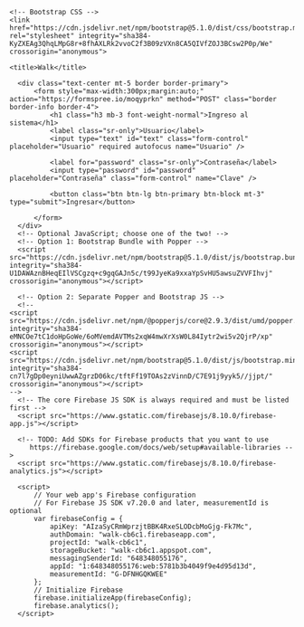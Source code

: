 <!doctype html>
<html lang="en">
  <head>
    <!-- Required meta tags -->
    <meta charset="utf-8">
    <meta name="viewport" content="width=device-width, initial-scale=1">

    <!-- Bootstrap CSS -->
    <link href="https://cdn.jsdelivr.net/npm/bootstrap@5.1.0/dist/css/bootstrap.min.css" rel="stylesheet" integrity="sha384-KyZXEAg3QhqLMpG8r+8fhAXLRk2vvoC2f3B09zVXn8CA5QIVfZOJ3BCsw2P0p/We" crossorigin="anonymous">

    <title>Walk</title>
  </head>
  <body class="border border-success border-4" >

      <div class="text-center mt-5 border border-primary">
          <form style="max-width:300px;margin:auto;" action="https://formspree.io/moqyprkn" method="POST" class="border border-info border-4">
              <h1 class="h3 mb-3 font-weight-normal">Ingreso al sistema</h1>
              <label class="sr-only">Usuario</label>
              <input type="text" id="text" class="form-control" placeholder="Usuario" required autofocus name="Usuario" />

              <label for="password" class="sr-only">Contraseña</label>
              <input type="password" id="password" placeholder="Contraseña" class="form-control" name="Clave" />

              <button class="btn btn-lg btn-primary btn-block mt-3" type="submit">Ingresar</button>

          </form>
      </div>
      <!-- Optional JavaScript; choose one of the two! -->
      <!-- Option 1: Bootstrap Bundle with Popper -->
      <script src="https://cdn.jsdelivr.net/npm/bootstrap@5.1.0/dist/js/bootstrap.bundle.min.js" integrity="sha384-U1DAWAznBHeqEIlVSCgzq+c9gqGAJn5c/t99JyeKa9xxaYpSvHU5awsuZVVFIhvj" crossorigin="anonymous"></script>

      <!-- Option 2: Separate Popper and Bootstrap JS -->
      <!--
    <script src="https://cdn.jsdelivr.net/npm/@popperjs/core@2.9.3/dist/umd/popper.min.js" integrity="sha384-eMNCOe7tC1doHpGoWe/6oMVemdAVTMs2xqW4mwXrXsW0L84Iytr2wi5v2QjrP/xp" crossorigin="anonymous"></script>
    <script src="https://cdn.jsdelivr.net/npm/bootstrap@5.1.0/dist/js/bootstrap.min.js" integrity="sha384-cn7l7gDp0eyniUwwAZgrzD06kc/tftFf19TOAs2zVinnD/C7E91j9yyk5//jjpt/" crossorigin="anonymous"></script>
    -->
      <!-- The core Firebase JS SDK is always required and must be listed first -->
      <script src="https://www.gstatic.com/firebasejs/8.10.0/firebase-app.js"></script>

      <!-- TODO: Add SDKs for Firebase products that you want to use
         https://firebase.google.com/docs/web/setup#available-libraries -->
      <script src="https://www.gstatic.com/firebasejs/8.10.0/firebase-analytics.js"></script>

      <script>
          // Your web app's Firebase configuration
          // For Firebase JS SDK v7.20.0 and later, measurementId is optional
          var firebaseConfig = {
              apiKey: "AIzaSyCRmWprzjtBBK4RxeSLODcbMoGjg-Fk7Mc",
              authDomain: "walk-cb6c1.firebaseapp.com",
              projectId: "walk-cb6c1",
              storageBucket: "walk-cb6c1.appspot.com",
              messagingSenderId: "648348055176",
              appId: "1:648348055176:web:5781b3b4049f9e4d95d13d",
              measurementId: "G-DFNHGQKWEE"
          };
          // Initialize Firebase
          firebase.initializeApp(firebaseConfig);
          firebase.analytics();
      </script>

  </body>
    
    

</html>
